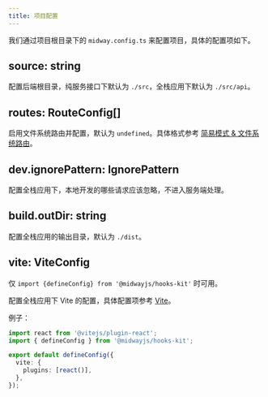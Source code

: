 ```yaml
---
title: 项目配置
---
```


我们通过项目根目录下的 `midway.config.ts` 来配置项目，具体的配置项如下。

## source: string

配置后端根目录，纯服务接口下默认为 `./src`，全栈应用下默认为 `./src/api`。

## routes: RouteConfig[]

启用文件系统路由并配置，默认为 `undefined`。具体格式参考 [简易模式 & 文件系统路由](./file-route)。

## dev.ignorePattern: IgnorePattern

配置全栈应用下，本地开发的哪些请求应该忽略，不进入服务端处理。

## build.outDir: string

配置全栈应用的输出目录，默认为 `./dist`。

## vite: ViteConfig

仅 `import {defineConfig} from '@midwayjs/hooks-kit'` 时可用。

配置全栈应用下 Vite 的配置，具体配置项参考 [Vite](https://vitejs.dev/config/)。

例子：

```ts
import react from '@vitejs/plugin-react';
import { defineConfig } from '@midwayjs/hooks-kit';

export default defineConfig({
  vite: {
    plugins: [react()],
  },
});
```

